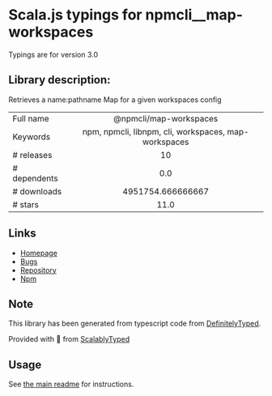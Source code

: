 
# Scala.js typings for npmcli__map-workspaces

Typings are for version 3.0

## Library description:
Retrieves a name:pathname Map for a given workspaces config

|                    |                 |
| ------------------ | :-------------: |
| Full name          | @npmcli/map-workspaces |
| Keywords           | npm, npmcli, libnpm, cli, workspaces, map-workspaces |
| # releases         | 10 |
| # dependents       | 0.0 |
| # downloads        | 4951754.666666667 |
| # stars            | 11.0 |

## Links
- [Homepage](https://github.com/npm/map-workspaces#readme)
- [Bugs](https://github.com/npm/map-workspaces/issues)
- [Repository](https://github.com/npm/map-workspaces)
- [Npm](https://www.npmjs.com/package/%40npmcli%2Fmap-workspaces)
    


## Note
This library has been generated from typescript code from [DefinitelyTyped](https://definitelytyped.org).

Provided with :purple_heart: from [ScalablyTyped](https://github.com/oyvindberg/ScalablyTyped)

## Usage
See [the main readme](../../readme.md) for instructions.


